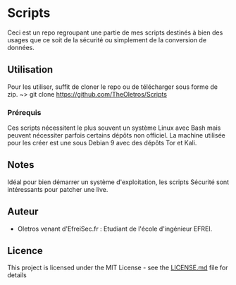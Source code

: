 # Scripts

Ceci est un repo regroupant une partie de mes scripts destinés à bien des usages que ce soit de la sécurité ou simplement de la conversion de données.

## Utilisation

Pour les utiliser, suffit de cloner le repo ou de télécharger sous forme de zip. 
~> git clone https://github.com/TheOletros/Scripts


### Prérequis

Ces scripts nécessitent le plus souvent un système Linux avec Bash mais peuvent nécessiter parfois certains dépôts non officiel. 
La machine utilisée pour les créer est une sous Debian 9 avec des dépôts Tor et Kali.

## Notes

Idéal pour bien démarrer un système d'exploitation, les scripts Sécurité sont intéressants pour patcher une live.

## Auteur

* Oletros venant d'EfreiSec.fr : Etudiant de l'école d'ingénieur EFREI.

## Licence

This project is licensed under the MIT License - see the [LICENSE.md](LICENSE.md) file for details
